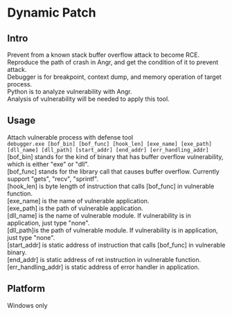 # Dynamic Patch

## Intro
Prevent from a known stack buffer overflow attack to become RCE. Reproduce the path of crash in Angr, and get the condition of it to prevent attack.  
Debugger is for breakpoint, context dump, and memory operation of target process.  
Python is to analyze vulnerability with Angr.  
Analysis of vulnerability will be needed to apply this tool.  


## Usage
Attach vulnerable process with defense tool  
`debugger.exe [bof_bin] [bof_func] [hook_len] [exe_name] [exe_path] [dll_name] [dll_path] [start_addr] [end_addr] [err_handling_addr]`  
[bof_bin] stands for the kind of binary that has buffer overflow vulnerability, which is either "exe" or "dll".  
[bof_func] stands for the library call that causes buffer overflow. Currently support "gets", "recv", "sprintf".  
[hook_len] is byte length of instruction that calls [bof_func] in vulnerable function.  
[exe_name] is the name of vulnerable application.  
[exe_path] is the path of vulnerable application.  
[dll_name] is the name of vulnerable module. If vulnerability is in application, just type "none".  
[dll_path]is the path of vulnerable module. If vulnerability is in application, just type "none".  
[start_addr] is static address of instruction that calls [bof_func] in vulnerable binary.  
[end_addr] is static address of ret instruction in vulnerable function.   
[err_handling_addr] is static address of error handler in application.  

## Platform
Windows only